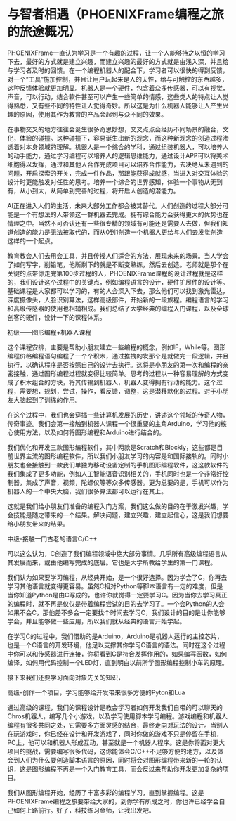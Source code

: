 # 与智者相遇（PHOENIXFrame编程之旅的旅途概况）

PHOENIXFrame一直认为学习是一个有趣的过程，让一个人能够持之以恒的学习下去，最好的方式就是建立兴趣，而建立兴趣的最好的方式就是由浅入深，并且给与学习者及时的回馈。在一个编程机器人的配合下，学习者可以很快的得到反馈，对一个“工具”施加控制，并且让用户玩起来是人的天性，给与可触控的东西越多，这种反馈体验就更加明显。机器人是一个硬件，包含着众多传感器，可以有视觉，声音，可以行动，结合软件甚至可以产生一些简单的情感，这些类人的特点让人觉得熟悉，又有些不同的特性让人觉得奇妙。所以这是为什么机器人能够让人产生兴趣的原因，使用其作为教育的产品会起到与众不同的效果。

在事物交叉的地方往往会诞生很多奇思妙想，交叉点点会经历不同场景的融合，文化，体验的碰撞。这种碰撞下，容易诞生出新的观念，而这种新观念的创造过程渗透着对本身领域的理解。机器人是一个综合的学科，通过组装机器人，可以培养人的动手能力，通过学习编程可以培养人的逻辑思维能力，通过设计APP可以将美术细胞得以发挥，通过和其他人合作完成项目可以培养合作能力，去决绝从未遇到的问题，开启探索的开关，完成一件作品，那跟能获得成就感，当进入对交互体验的设计时更能触发对任性的思考。培养一个综合的世界感知，体验一个事物从无到有，从小到大，从简单到完善的过程，将开启人创造的潜能力。

AI正在进入人们的生活，未来大部分工作都会被其替代。人们创造的过程大部分可能是一个有想法的人带领这一群机器去完成。拥有综合能力会获得更大的优势也在情理之中。当然不可否认还有一些很专精的领域有可能还是需要人去做，但我们知道创造的能力是无法被取代的，而从0到1创造一个机器人更给与人们去发觉创造这样的一个起点。

教育教会人们去用会工具，并且传授人们适合的方法，展现未来的场景。当人学会了如何写字，削铅笔，他所剩下的就是不断变熟练，然后去创造。老师就是那个在关键的点带你走完第100步过程的人，PHOENIXFrame课程的设计过程就是这样的，我们设计这个过程中的关键点，例如编程语言的设计，硬件扩展件的设计等。基础课程是大家都可以学习的，有的人会深入下去，那么他们可以找到激光雷达，深度摄像头，人脸识别算法，这样高级部件，开始新的一段旅程。编程语言的学习和高级传感器的使用也相辅相成。我们总结了大学经典的编程入门课程，以及全球创客的硬件，设计一下的课程体系。

初级——图形编程+机器人课程

这个课程安排，主要是帮助小朋友建立一些编程的概念，例如IF，While等。图形编程价格编程语句编程了一个个积木，通过推拽的发那个是就做完一段逻辑，并且执行，以确认程序是否按照自己的设计去执行。这将是小朋友的第一次和编程的亲密接触，通过图形编程过程就变得比较简单。思考的过程以一种容易理解的方式变成了积木组合的方块，将其传输到机器人，机器人变得拥有行动的能力。这个过程，需要想，规划，尝试，操作，看反馈，调整，这是潜移默化的过程。对于小朋友大脑起到了训练的作用。

在这个过程中，我们也会穿插一些计算机发展的历史，讲述这个领域的传奇人物，传奇事迹。我们会第一接触到机器人课程一个很重要的主角Arduino，学习他的核心使用方法，以及如何将图形编程和Arduino进行结合的。

我们优化和开发三款图形编程软件，其中两款是Scratch和Blockly，这些都是目前世界主流的图形编程软件，所以我们小朋友学习的内容是和国际接轨的。同时小朋友也会接触到一款我们单独为移动设备定制的手机图形编程软件，这这款软件的我们集成了更多功能，例如人工智能语音识别相关的，手机同时也是一个非常好控制器，集成了声音，视频，陀螺仪等等众多传感器。更为总要的是，手机可以作为机器人的一个中央大脑，我们很多算法都可以运行在其上。

这就是我们给小朋友们准备的编程入门方案，我们这么做的目的在于激发兴趣，学会技能是随之带来的一个结果。解决问题，建立兴趣，建立起信心，这是我们想要给小朋友带来的结果。

中级-接触一门古老的语言C/C++

可以这么认为，C创造了我们编程领域中绝大部分事情。几乎所有高级编程语言从其发展而来，或由他编写完成的底层。它也是大学所教给学生的第一门课程。

我们认为如果要学习编程，从经典开始，是一个很好选择。因为学会了C，你再去学习其他语言就变得更容易。虽然C相对Python等脚本语言有一定的难度，但是当你知道Python是由C写成的，也许你就觉得一定要学习C。因为当你去学习真正的编程时，就不再是仅仅是带着编程尝试的目的去学习了。一个会Python的人会如果不会C，那他差不多会一定要找个时间去学习C，我们设计的目的是让你能够学会，并且能够做一些应用，所以我们就从经典的语言开始学起。

在学习C的过程中，我们借助的是Arduino，Arduino是机器人运行的主控芯片，也是一个C语言的开发环境，他足以支撑其你学习C语言的语法。同时在这个过程中你可以和传感器进行连接，你将看到C是符合发挥作用的，如果编写函数，如何编译，如何用代码控制一个LED灯，直到明白以前所学图形编程控制小车的原理。

接下来我们还要学习面向对象先关的知识，

高级-创作一个项目，学习能够给开发带来很多方便的Pyton和Lua

通过高级的课程，我们的课程设计是教会学习者如何开发我们自带的可以聊天的Chros机器人，编写几个小游戏，以及学习使用脚本学习编程。游戏编程和机器人编程有很多共同之处，它需要多方面灵感的结合，最终走向对玩法的设计。当别人在玩游戏时，你已经在设计和开发游戏了，同时你做的游戏不只是停留在手机，PC上，他可以和机器人形成互动，甚至就是一个机器人程序。这是你将面对更大项目的挑战，需要编写很多代码，这你能体会C/C++不足够方便的地方，以及体会到人们为什么要创造脚本语言的原因，同时将会对图形编程带来新的一轮的认识，这是图形编程不再是一个入门教育工具，而会反过来帮助你开发更加复杂的项目。

我们从图形编程开始，经历了丰富多彩的编程学习，直到掌握编程。这是PHOENIXFrame编程之旅要带给大家的，到你学有所成之时，你也许已经学会自己如何上路前行。好了，科技练习金师，让我出发吧。

